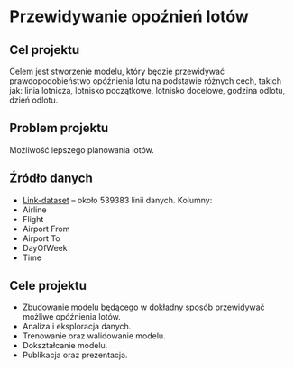 # Przewidywanie opoźnień lotów
## Cel projektu
 Celem jest stworzenie modelu, który będzie przewidywać prawdopodobieństwo opóźnienia lotu na podstawie różnych cech, takich jak: linia lotnicza, lotnisko początkowe, lotnisko docelowe, godzina odlotu, dzień odlotu.
## Problem projektu
 Możliwość lepszego planowania lotów.
## Źródło danych
- [Link-dataset] – około 539383 linii danych.
Kolumny:  
- Airline  
- Flight  
- Airport From  
- Airport To  
- DayOfWeek  
- Time  
## Cele projektu
 - Zbudowanie modelu będącego w dokładny sposób przewidywać możliwe opóźnienia lotów.  
 - Analiza i eksploracja danych.  
 - Trenowanie oraz walidowanie modelu.  
 - Dokształcanie modelu.  
 -  Publikacja oraz prezentacja.  





[Link-dataset]: https://www.kaggle.com/datasets/jimschacko/airlines-dataset-to-predict-a-delay
